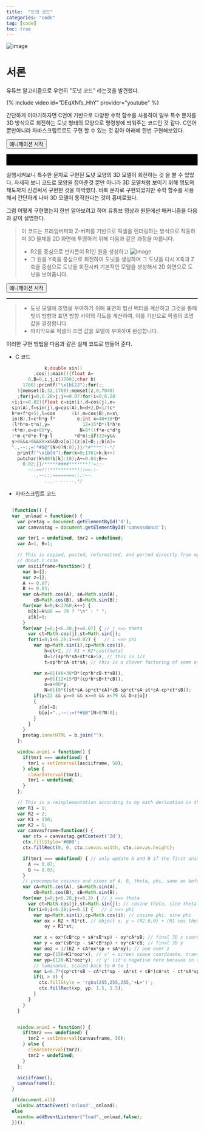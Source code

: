 ```yaml
---
title:  "도넛 코드"
categories: "code" 
tag: [code]
toc: true
---
```

![image](http://img.youtube.com/vi/DEqXNfs_HhY/0.jpg)
# 서론
유튜브 알고리즘으로 우연히 "도넛 코드" 라는것을 발견했다.

{% include video id="DEqXNfs_HhY" provider="youtube" %}

간단하게 이야기하자면 C언어 기반으로 다양한 수학 함수를 사용하여 일부 특수 문자를 3D 방식으로 회전하는 도넛 형태의 모양으로 명령창에 띄워주는 코드인 것 같다.
C언어 뿐만아니라 자바스크립트로도 구현 할 수 있는 것 같아 아래에 한번 구현해보았다.

<html>
<head>
  <title>Donut Animation</title>
</head>
<body>
  <button onclick="anim1();">애니메이션 시작</button>
  <pre id="d" style="background-color:#000; color:#ccc; font-size: 10pt;">                                                            
  </pre>

  <script>
    (function() {
      var _onload = function() {
        var pretag = document.getElementById('d');
        var canvastag = document.getElementById('canvasdonut');
      
        var tmr1 = undefined, tmr2 = undefined;
        var A=1, B=1;
      
        // This is copied, pasted, reformatted, and ported directly from my original
        // donut.c code
        var asciiframe=function() {
          var b=[];
          var z=[];
          A += 0.07;
          B += 0.03;
          var cA=Math.cos(A), sA=Math.sin(A),
              cB=Math.cos(B), sB=Math.sin(B);
          for(var k=0;k<1760;k++) {
            b[k]=k%80 == 79 ? "\n" : " ";
            z[k]=0;
          }
          for(var j=0;j<6.28;j+=0.07) { // j <=> theta
            var ct=Math.cos(j),st=Math.sin(j);
            for(i=0;i<6.28;i+=0.02) {   // i <=> phi
              var sp=Math.sin(i),cp=Math.cos(i),
                  h=ct+2, // R1 + R2*cos(theta)
                  D=1/(sp*h*sA+st*cA+5), // this is 1/z
                  t=sp*h*cA-st*sA; // this is a clever factoring of some of the terms in x' and y'
      
              var x=0|(40+30*D*(cp*h*cB-t*sB)),
                  y=0|(12+15*D*(cp*h*sB+t*cB)),
                  o=x+80*y,
                  N=0|(8*((st*sA-sp*ct*cA)*cB-sp*ct*sA-st*cA-cp*ct*sB));
              if(y<22 && y>=0 && x>=0 && x<79 && D>z[o])
              {
                z[o]=D;
                b[o]=".,-~:;=!*#$@"[N>0?N:0];
              }
            }
          }
          pretag.innerHTML = b.join("");
        };
      
        window.anim1 = function() {
          if(tmr1 === undefined) {
            tmr1 = setInterval(asciiframe, 50);
          } else {
            clearInterval(tmr1);
            tmr1 = undefined;
          }
        };
      
        // This is a reimplementation according to my math derivation on the page
        var R1 = 1;
        var R2 = 2;
        var K1 = 150;
        var K2 = 5;
        var canvasframe=function() {
          var ctx = canvastag.getContext('2d');
          ctx.fillStyle='#000';
          ctx.fillRect(0, 0, ctx.canvas.width, ctx.canvas.height);
      
          if(tmr1 === undefined) { // only update A and B if the first animation isn't doing it already
            A += 0.07;
            B += 0.03;
          }
          // precompute cosines and sines of A, B, theta, phi, same as before
          var cA=Math.cos(A), sA=Math.sin(A),
              cB=Math.cos(B), sB=Math.sin(B);
          for(var j=0;j<6.28;j+=0.3) { // j <=> theta
            var ct=Math.cos(j),st=Math.sin(j); // cosine theta, sine theta
            for(i=0;i<6.28;i+=0.1) {   // i <=> phi
              var sp=Math.sin(i),cp=Math.cos(i); // cosine phi, sine phi
              var ox = R2 + R1*ct, // object x, y = (R2,0,0) + (R1 cos theta, R1 sin theta, 0)
                  oy = R1*st;
      
              var x = ox*(cB*cp + sA*sB*sp) - oy*cA*sB; // final 3D x coordinate
              var y = ox*(sB*cp - sA*cB*sp) + oy*cA*cB; // final 3D y
              var ooz = 1/(K2 + cA*ox*sp + sA*oy); // one over z
              var xp=(150+K1*ooz*x); // x' = screen space coordinate, translated and scaled to fit our 320x240 canvas element
              var yp=(120-K1*ooz*y); // y' (it's negative here because in our output, positive y goes down but in our 3D space, positive y goes up)
              // luminance, scaled back to 0 to 1
              var L=0.7*(cp*ct*sB - cA*ct*sp - sA*st + cB*(cA*st - ct*sA*sp));
              if(L > 0) {
                ctx.fillStyle = 'rgba(255,255,255,'+L+')';
                ctx.fillRect(xp, yp, 1.5, 1.5);
              }
            }
          }
        }
      
        window.anim2 = function() {
          if(tmr2 === undefined) {
            tmr2 = setInterval(canvasframe, 50);
          } else {
            clearInterval(tmr2);
            tmr2 = undefined;
          }
        };
      
        asciiframe();
        canvasframe();
      }
      
      if(document.all)
        window.attachEvent('onload',_onload);
      else
        window.addEventListener("load",_onload,false);
      })();
  </script>
</body>
</html>

실행시켜보니 특수한 문자로 구현된 도넛 모양의 3D 모델이 회전하는 것 을 볼 수 있었다.
자세히 보니 코드로 모양을 잡아준것 뿐만 아니라 3D 모델처럼 보이기 위해 명도와 채도까지 신경써서 구현한 것을 파악했다.
비록 문자로 구현되었지만 수학 함수를 사용해서 간단하게 나마 3D 모델이 동작한다는 것이 흥미로웠다.

그럼 어떻게 구현했는지 한번 알아보려고 하며 유튜브 영상과 원문에선 매커니즘을 다음과 같이 설명한다.

> 이 코드는 프레임버퍼와 Z-버퍼를 기반으로 픽셀을 렌더링하는 방식으로 작동하며 3D 물체를 2D 화면에 투영하기 위해 다음과 같은 과정을 따릅니다.
> - R2를 중심으로 반지름이 R1인 원을 생성하고 
> ![image](https://www.a1k0n.net/img/torusxsec.png)
> - 그 원을 Y축을 중심으로 회전하여 도넛을 생성하며 그 도넛을 다시 X축과 Z축을 중심으로 도넛을 회전시켜 기본적인 모델을 생성해서 2D 화면으로 도넛을 보여줍니다.

<html>
<head>
  <title>Donut Animation</title>
</head>
<body>
  <button onclick="anim2();">애니메이션 시작</button>
  <Pre id="canvasdonut" width="320" height="240" style="border: 1px solid black;"></Pre>

  <script>
    (function() {
      var _onload = function() {
        var pretag = document.getElementById('d');
        var canvastag = document.getElementById('canvasdonut');
      
        var tmr1 = undefined, tmr2 = undefined;
        var A=1, B=1;
      
        // This is copied, pasted, reformatted, and ported directly from my original
        // donut.c code
        var asciiframe=function() {
          var b=[];
          var z=[];
          A += 0.07;
          B += 0.03;
          var cA=Math.cos(A), sA=Math.sin(A),
              cB=Math.cos(B), sB=Math.sin(B);
          for(var k=0;k<1760;k++) {
            b[k]=k%80 == 79 ? "\n" : " ";
            z[k]=0;
          }
          for(var j=0;j<6.28;j+=0.07) { // j <=> theta
            var ct=Math.cos(j),st=Math.sin(j);
            for(i=0;i<6.28;i+=0.02) {   // i <=> phi
              var sp=Math.sin(i),cp=Math.cos(i),
                  h=ct+2, // R1 + R2*cos(theta)
                  D=1/(sp*h*sA+st*cA+5), // this is 1/z
                  t=sp*h*cA-st*sA; // this is a clever factoring of some of the terms in x' and y'
      
              var x=0|(40+30*D*(cp*h*cB-t*sB)),
                  y=0|(12+15*D*(cp*h*sB+t*cB)),
                  o=x+80*y,
                  N=0|(8*((st*sA-sp*ct*cA)*cB-sp*ct*sA-st*cA-cp*ct*sB));
              if(y<22 && y>=0 && x>=0 && x<79 && D>z[o])
              {
                z[o]=D;
                b[o]=".,-~:;=!*#$@"[N>0?N:0];
              }
            }
          }
          pretag.innerHTML = b.join("");
        };
      
        window.anim1 = function() {
          if(tmr1 === undefined) {
            tmr1 = setInterval(asciiframe, 50);
          } else {
            clearInterval(tmr1);
            tmr1 = undefined;
          }
        };
      
        // This is a reimplementation according to my math derivation on the page
        var R1 = 1;
        var R2 = 2;
        var K1 = 150;
        var K2 = 5;
        var canvasframe=function() {
          var ctx = canvastag.getContext('2d');
          ctx.fillStyle='#000';
          ctx.fillRect(0, 0, ctx.canvas.width, ctx.canvas.height);
      
          if(tmr1 === undefined) { // only update A and B if the first animation isn't doing it already
            A += 0.07;
            B += 0.03;
          }
          // precompute cosines and sines of A, B, theta, phi, same as before
          var cA=Math.cos(A), sA=Math.sin(A),
              cB=Math.cos(B), sB=Math.sin(B);
          for(var j=0;j<6.28;j+=0.3) { // j <=> theta
            var ct=Math.cos(j),st=Math.sin(j); // cosine theta, sine theta
            for(i=0;i<6.28;i+=0.1) {   // i <=> phi
              var sp=Math.sin(i),cp=Math.cos(i); // cosine phi, sine phi
              var ox = R2 + R1*ct, // object x, y = (R2,0,0) + (R1 cos theta, R1 sin theta, 0)
                  oy = R1*st;
      
              var x = ox*(cB*cp + sA*sB*sp) - oy*cA*sB; // final 3D x coordinate
              var y = ox*(sB*cp - sA*cB*sp) + oy*cA*cB; // final 3D y
              var ooz = 1/(K2 + cA*ox*sp + sA*oy); // one over z
              var xp=(150+K1*ooz*x); // x' = screen space coordinate, translated and scaled to fit our 320x240 canvas element
              var yp=(120-K1*ooz*y); // y' (it's negative here because in our output, positive y goes down but in our 3D space, positive y goes up)
              // luminance, scaled back to 0 to 1
              var L=0.7*(cp*ct*sB - cA*ct*sp - sA*st + cB*(cA*st - ct*sA*sp));
              if(L > 0) {
                ctx.fillStyle = 'rgba(255,255,255,'+L+')';
                ctx.fillRect(xp, yp, 1.5, 1.5);
              }
            }
          }
        }
      
      
        window.anim2 = function() {
          if(tmr2 === undefined) {
            tmr2 = setInterval(canvasframe, 50);
          } else {
            clearInterval(tmr2);
            tmr2 = undefined;
          }
        };
      
        asciiframe();
        canvasframe();
      }
      
      if(document.all)
        window.attachEvent('onload',_onload);
      else
        window.addEventListener("load",_onload,false);
      })();
  </script>
</body>
</html>

> - 도넛 모델에 조명을 부여하기 위해 표면의 법선 벡터를 계산하고 그것을 통해 빛의 방향과 표면 방향 사이의 각도를 계산하여, 이를 기반으로 픽셀의 조명 값을 결정합니다.
> - 마지막으로 픽셀의 조명 값을 모델에 부여하여 완성합니다.

이러한 구현 방법을 다음과 같은 실제 코드로 만들어 준다.
- C 코드
```c
              k;double sin()
          ,cos();main(){float A=
        0,B=0,i,j,z[1760];char b[
      1760];printf("\x1b[2J");for(;;
    ){memset(b,32,1760);memset(z,0,7040)
    ;for(j=0;6.28>j;j+=0.07)for(i=0;6.28
  >i;i+=0.02){float c=sin(i),d=cos(j),e=
  sin(A),f=sin(j),g=cos(A),h=d+2,D=1/(c*
  h*e+f*g+5),l=cos      (i),m=cos(B),n=s\
  in(B),t=c*h*g-f*        e;int x=40+30*D*
  (l*h*m-t*n),y=            12+15*D*(l*h*n
  +t*m),o=x+80*y,          N=8*((f*e-c*d*g
  )*m-c*d*e-f*g-l        *d*n);if(22>y&&
  y>0&&x>0&&80>x&&D>z[o]){z[o]=D;;;b[o]=
  ".,-~:;=!*#$@"[N>0?N:0];}}/*#****!!-*/
    printf("\x1b[H");for(k=0;1761>k;k++)
    putchar(k%80?b[k]:10);A+=0.04;B+=
      0.02;}}/*****####*******!!=;:~
        ~::==!!!**********!!!==::-
          .,~~;;;========;;;:~-.
              ..,--------,*/
```

- 자바스크립트 코드
```javascript

  (function() {
  var _onload = function() {
    var pretag = document.getElementById('d');
    var canvastag = document.getElementById('canvasdonut');

    var tmr1 = undefined, tmr2 = undefined;
    var A=1, B=1;

    // This is copied, pasted, reformatted, and ported directly from my original
    // donut.c code
    var asciiframe=function() {
      var b=[];
      var z=[];
      A += 0.07;
      B += 0.03;
      var cA=Math.cos(A), sA=Math.sin(A),
          cB=Math.cos(B), sB=Math.sin(B);
      for(var k=0;k<1760;k++) {
        b[k]=k%80 == 79 ? "\n" : " ";
        z[k]=0;
      }
      for(var j=0;j<6.28;j+=0.07) { // j <=> theta
        var ct=Math.cos(j),st=Math.sin(j);
        for(i=0;i<6.28;i+=0.02) {   // i <=> phi
          var sp=Math.sin(i),cp=Math.cos(i),
              h=ct+2, // R1 + R2*cos(theta)
              D=1/(sp*h*sA+st*cA+5), // this is 1/z
              t=sp*h*cA-st*sA; // this is a clever factoring of some of the terms in x' and y'

          var x=0|(40+30*D*(cp*h*cB-t*sB)),
              y=0|(12+15*D*(cp*h*sB+t*cB)),
              o=x+80*y,
              N=0|(8*((st*sA-sp*ct*cA)*cB-sp*ct*sA-st*cA-cp*ct*sB));
          if(y<22 && y>=0 && x>=0 && x<79 && D>z[o])
          {
            z[o]=D;
            b[o]=".,-~:;=!*#$@"[N>0?N:0];
          }
        }
      }
      pretag.innerHTML = b.join("");
    };

    window.anim1 = function() {
      if(tmr1 === undefined) {
        tmr1 = setInterval(asciiframe, 50);
      } else {
        clearInterval(tmr1);
        tmr1 = undefined;
      }
    };

    // This is a reimplementation according to my math derivation on the page
    var R1 = 1;
    var R2 = 2;
    var K1 = 150;
    var K2 = 5;
    var canvasframe=function() {
      var ctx = canvastag.getContext('2d');
      ctx.fillStyle='#000';
      ctx.fillRect(0, 0, ctx.canvas.width, ctx.canvas.height);

      if(tmr1 === undefined) { // only update A and B if the first animation isn't doing it already
        A += 0.07;
        B += 0.03;
      }
      // precompute cosines and sines of A, B, theta, phi, same as before
      var cA=Math.cos(A), sA=Math.sin(A),
          cB=Math.cos(B), sB=Math.sin(B);
      for(var j=0;j<6.28;j+=0.3) { // j <=> theta
        var ct=Math.cos(j),st=Math.sin(j); // cosine theta, sine theta
        for(i=0;i<6.28;i+=0.1) {   // i <=> phi
          var sp=Math.sin(i),cp=Math.cos(i); // cosine phi, sine phi
          var ox = R2 + R1*ct, // object x, y = (R2,0,0) + (R1 cos theta, R1 sin theta, 0)
              oy = R1*st;

          var x = ox*(cB*cp + sA*sB*sp) - oy*cA*sB; // final 3D x coordinate
          var y = ox*(sB*cp - sA*cB*sp) + oy*cA*cB; // final 3D y
          var ooz = 1/(K2 + cA*ox*sp + sA*oy); // one over z
          var xp=(150+K1*ooz*x); // x' = screen space coordinate, translated and scaled to fit our 320x240 canvas element
          var yp=(120-K1*ooz*y); // y' (it's negative here because in our output, positive y goes down but in our 3D space, positive y goes up)
          // luminance, scaled back to 0 to 1
          var L=0.7*(cp*ct*sB - cA*ct*sp - sA*st + cB*(cA*st - ct*sA*sp));
          if(L > 0) {
            ctx.fillStyle = 'rgba(255,255,255,'+L+')';
            ctx.fillRect(xp, yp, 1.5, 1.5);
          }
        }
      }
    }


    window.anim2 = function() {
      if(tmr2 === undefined) {
        tmr2 = setInterval(canvasframe, 50);
      } else {
        clearInterval(tmr2);
        tmr2 = undefined;
      }
    };

    asciiframe();
    canvasframe();
  }

  if(document.all)
    window.attachEvent('onload',_onload);
  else
    window.addEventListener("load",_onload,false);
  })();

```